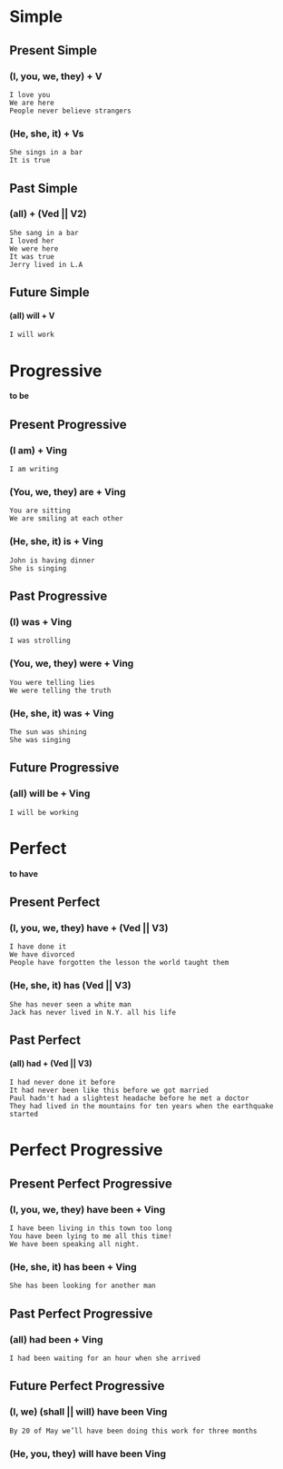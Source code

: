 # Simple

## Present Simple

### (I, you, we, they) + V

```
I love you
We are here
People never believe strangers
```


### (He, she, it) + V**s**

```
She sings in a bar
It is true
```

## Past Simple

### (all) + (V**ed** || V**2**)

```
She sang in a bar
I loved her
We were here
It was true
Jerry lived in L.A
```


## Future Simple

#### (all) will + V

```
I will work
```


# Progressive
**to be**

## Present Progressive

### (I am) + V**ing**

```
I am writing
```

### (You, we, they) are + V**ing**

```
You are sitting
We are smiling at each other
```

### (He, she, it) is + V**ing**

```
John is having dinner
She is singing
```

## Past Progressive

### (I) was + V**ing**

```
I was strolling
```

### (You, we, they) were + V**ing**

```
You were telling lies
We were telling the truth
```

### (He, she, it) was + V**ing**

```
The sun was shining
She was singing
```

## Future Progressive

### (all) will be + V**ing**

```
I will be working
```


# Perfect
**to have**

## Present Perfect

### (I, you, we, they) have + (V**ed** || V**3**)

```
I have done it
We have divorced
People have forgotten the lesson the world taught them
```


### (He, she, it) has (V**ed** || V**3**)

```
She has never seen a white man
Jack has never lived in N.Y. all his life
```

## Past Perfect

#### (all) had + (V**ed** || V**3**)

```
I had never done it before
It had never been like this before we got married
Paul hadn't had a slightest headache before he met a doctor
They had lived in the mountains for ten years when the earthquake started
```


# Perfect Progressive

## Present Perfect Progressive

### (I, you, we, they) have been + V**ing**

```
I have been living in this town too long
You have been lying to me all this time!  
We have been speaking all night.
```

### (He, she, it) has been + V**ing**

```
She has been looking for another man
```


## Past Perfect Progressive

### (all) had been + V**ing**

```
I had been waiting for an hour when she arrived
```

## Future Perfect Progressive

### (I, we) (shall || will) have been V**ing**

```
By 20 of May we’ll have been doing this work for three months
```

### (He, you, they) will have been V**ing**
